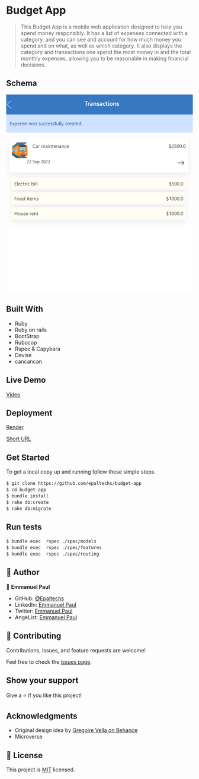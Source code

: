 # Budget App

> This Budget App is a mobile web application designed to help you spend money responsibly. It has a list of expenses connected with a category, and you can see and account for how much money you spend and on what, as well as which category. It also displays the category and transactions one spend the most money in and the total monthly expenses, allowing you to be reasonable in making financial decisions.

## Schema
![](./app/assets/images/budget-sample.png)

## Built With

- Ruby
- Ruby on rails
- BootStrap
- Rubocop
- Rspec & Capybara
- Devise
- cancancan

## Live Demo
[Video](https://www.loom.com/share/d38c0be3307b48f79d38af51043bb559)

## Deployment
[Render](https://epal-budget-app.onrender.com/)

[Short URL](https://tinyurl.com/epalbud)

## Get Started
To get a local copy up and running follow these simple steps.

```bash
$ git clone https://github.com/epaltechs/budget-app
$ cd budget-app
$ bundle install
$ rake db:create
$ rake db:migrate
```
## Run tests
```bash
$ bundle exec  rspec ./spec/models
$ bundle exec  rspec ./spec/features
$ bundle exec  rspec ./spec/routing
```
## 👤 Author

:bust_in_silhouette: **Emmanuel Paul**
- GitHub: [@Epaltechs](https://github.com/Epaltechs)
- LinkedIn: [Emmanuel Paul](https://www.linkedin.com/in/emmanuel-s-paul)
- Twitter: [Emmanuel Paul](http://twitter.com/@emmapaul247)
- AngeList: [Emmanuel Paul](https://angel.co/u/emmanuel-s-paul)


## 🤝 Contributing

Contributions, issues, and feature requests are welcome!

Feel free to check the [issues page](../../issues/).

## Show your support

Give a ⭐️ if you like this project!

## Acknowledgments
- Original design idea by [Gregoire Vella on Behance](https://www.behance.net/gregoirevella)
- Microverse

## 📝 License

This project is [MIT](https://opensource.org/licenses/MIT) licensed.
